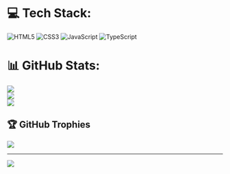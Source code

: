 
# 💻 Tech Stack:
![HTML5](https://img.shields.io/badge/html5-%23E34F26.svg?style=for-the-badge&logo=html5&logoColor=white) ![CSS3](https://img.shields.io/badge/css3-%231572B6.svg?style=for-the-badge&logo=css3&logoColor=white) ![JavaScript](https://img.shields.io/badge/javascript-%23323330.svg?style=for-the-badge&logo=javascript&logoColor=%23F7DF1E) ![TypeScript](https://img.shields.io/badge/typescript-%23007ACC.svg?style=for-the-badge&logo=typescript&logoColor=white)
# 📊 GitHub Stats:
![](https://github-readme-stats.vercel.app/api?username=ResetKw&theme=dark&hide_border=false&include_all_commits=false&count_private=false)<br/>
![](https://github-readme-streak-stats.herokuapp.com/?user=ResetKw&theme=dark&hide_border=false)<br/>
![](https://github-readme-stats.vercel.app/api/top-langs/?username=ResetKw&theme=dark&hide_border=false&include_all_commits=false&count_private=false&layout=compact)

## 🏆 GitHub Trophies
![](https://github-profile-trophy.vercel.app/?username=ResetKw&theme=radical&no-frame=true&no-bg=false&margin-w=4)

---
[![](https://visitcount.itsvg.in/api?id=ResetKw&icon=0&color=0)](https://visitcount.itsvg.in)

<!-- Proudly created with GPRM ( https://gprm.itsvg.in ) -->
